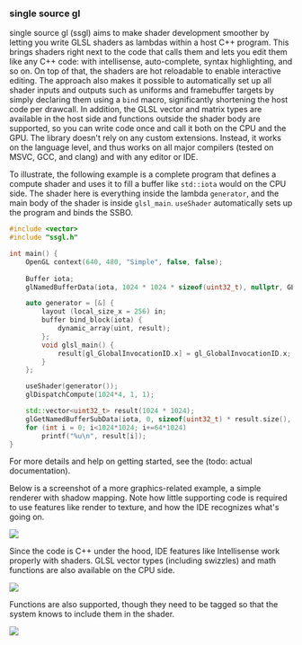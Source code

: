 ### single source gl
single source gl (ssgl) aims to make shader development smoother by letting you write GLSL shaders as lambdas within a host C++ program. This brings shaders right next to the code that calls them and lets you edit them like any C++ code: with intellisense, auto-complete, syntax highlighting, and so on. On top of that, the shaders are hot reloadable to enable interactive editing. The approach also makes it possible to automatically set up all shader inputs and outputs such as uniforms and framebuffer targets by simply declaring them using a `bind` macro, significantly shortening the host code per drawcall. In addition, the GLSL vector and matrix types are available in the host side and functions outside the shader body are supported, so you can write code once and call it both on the CPU and the GPU. The library doesn't rely on any custom extensions. Instead, it works on the language level, and thus works on all major compilers (tested on MSVC, GCC, and clang) and with any editor or IDE.

To illustrate, the following example is a complete program that defines a compute shader and uses it to fill a buffer like `std::iota` would on the CPU side. The shader here is everything inside the lambda `generator`, and the main body of the shader is inside `glsl_main`. `useShader` automatically sets up the program and binds the SSBO.
```C++
#include <vector>
#include "ssgl.h"

int main() {
    OpenGL context(640, 480, "Simple", false, false);
    
    Buffer iota;
    glNamedBufferData(iota, 1024 * 1024 * sizeof(uint32_t), nullptr, GL_STATIC_DRAW);

    auto generator = [&] {
        layout (local_size_x = 256) in;
        buffer bind_block(iota) {
            dynamic_array(uint, result);
        };
        void glsl_main() {
            result[gl_GlobalInvocationID.x] = gl_GlobalInvocationID.x;
        }
    };

    useShader(generator());
    glDispatchCompute(1024*4, 1, 1);

    std::vector<uint32_t> result(1024 * 1024);
    glGetNamedBufferSubData(iota, 0, sizeof(uint32_t) * result.size(), result.data());
    for (int i = 0; i<1024*1024; i+=64*1024)
        printf("%u\n", result[i]);
}
```

For more details and help on getting started, see the (todo: actual documentation).

Below is a screenshot of a more graphics-related example, a simple renderer with shadow mapping. Note how little supporting code is required to use features like render to texture, and how the IDE recognizes what's going on.

![](https://i.imgur.com/oYrj8oQ.png)

Since the code is C++ under the hood, IDE features like Intellisense work properly with shaders. GLSL vector types (including swizzles) and math functions are also available on the CPU side.

![](https://i.imgur.com/QnwMIau.png)

Functions are also supported, though they need to be tagged so that the system knows to include them in the shader.

![](https://i.imgur.com/KDyPcXR.png)
